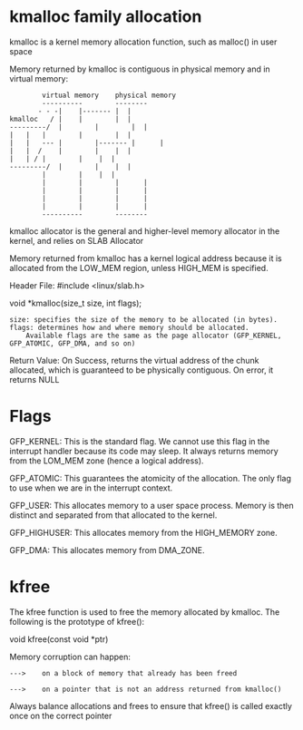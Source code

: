 kmalloc family allocation
============================

kmalloc is a kernel memory allocation function, such as malloc() in user space

Memory returned by kmalloc is contiguous in physical memory and in virtual memory:


			virtual memory    physical memory
			----------        --------
		   - - -|	 |------- |	 |
	kmalloc	  /	|	 |        |	 |
	---------/	|        |        |	 |
	|	|	|        |        |	 |
	|	|   ---	|        |------- | 	 |
	|	|  /	|        |	  |	 |
	|	| /	|        |	  |	 |
	---------/	|        |	  |	 |
			|        |	  |	 | 
			|        |        |      |
			|        |        |      |
			|        |        |      |
			|        |        |      |
			----------        --------


kmalloc allocator is the general and higher-level memory allocator in the kernel, and relies on SLAB Allocator

Memory returned from kmalloc has a kernel logical address because it is allocated from the LOW_MEM region, unless HIGH_MEM is specified.

Header File: #include <linux/slab.h>

void *kmalloc(size_t size, int flags); 

	size: specifies the size of the memory to be allocated (in bytes).
	flags: determines how and where memory should be allocated. 
		Available flags are the same as the page allocator (GFP_KERNEL, GFP_ATOMIC, GFP_DMA, and so on)


Return Value: On Success, returns the virtual address of the chunk allocated, which is guaranteed to be physically contiguous.  On error, it returns NULL

Flags
=============

GFP_KERNEL: This is the standard flag. We cannot use this flag in the interrupt handler because its code may sleep. It always returns memory from the LOM_MEM zone (hence a logical address).

GFP_ATOMIC: This guarantees the atomicity of the allocation. The only flag to use when we are in the interrupt context.

GFP_USER: This allocates memory to a user space process. Memory is then distinct and separated from that allocated to the kernel.

GFP_HIGHUSER: This allocates memory from the HIGH_MEMORY zone.

GFP_DMA: This allocates memory from DMA_ZONE.

kfree
==========

The kfree function is used to free the memory allocated by kmalloc. The following is the prototype of kfree():

void kfree(const void *ptr) 

Memory corruption can happen:
	
	--->	on a block of memory that already has been freed

	--->	on a pointer that is not an address returned from kmalloc()

Always balance allocations and frees to ensure that kfree() is called exactly once on the correct pointer

